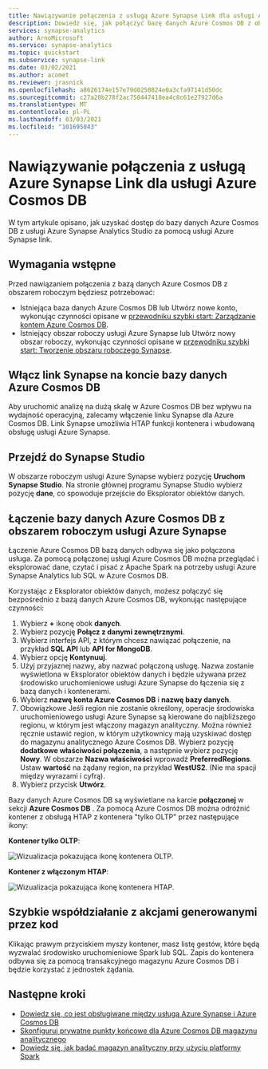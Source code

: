 ```yaml
---
title: Nawiązywanie połączenia z usługą Azure Synapse Link dla usługi Azure Cosmos DB
description: Dowiedz się, jak połączyć bazę danych Azure Cosmos DB z obszarem roboczym usługi Azure Synapse za pomocą usługi Azure Synapse link.
services: synapse-analytics
author: ArnoMicrosoft
ms.service: synapse-analytics
ms.topic: quickstart
ms.subservice: synapse-link
ms.date: 03/02/2021
ms.author: acomet
ms.reviewer: jrasnick
ms.openlocfilehash: a8626174e157e79d0250824e0a3cfa97141d50dc
ms.sourcegitcommit: c27a20b278f2ac758447418ea4c8c61e27927d6a
ms.translationtype: MT
ms.contentlocale: pl-PL
ms.lasthandoff: 03/03/2021
ms.locfileid: "101695043"
---
```

# <a name="connect-to-azure-synapse-link-for-azure-cosmos-db"></a>Nawiązywanie połączenia z usługą Azure Synapse Link dla usługi Azure Cosmos DB

W tym artykule opisano, jak uzyskać dostęp do bazy danych Azure Cosmos DB z usługi Azure Synapse Analytics Studio za pomocą usługi Azure Synapse link.

## <a name="prerequisites"></a>Wymagania wstępne

Przed nawiązaniem połączenia z bazą danych Azure Cosmos DB z obszarem roboczym będziesz potrzebować:

* Istniejąca baza danych Azure Cosmos DB lub Utwórz nowe konto, wykonując czynności opisane w [przewodniku szybki start: Zarządzanie kontem Azure Cosmos DB](../../cosmos-db/how-to-manage-database-account.md).
* Istniejący obszar roboczy usługi Azure Synapse lub Utwórz nowy obszar roboczy, wykonując czynności opisane w [przewodniku szybki start: Tworzenie obszaru roboczego Synapse](../quickstart-create-workspace.md).

## <a name="enable-synapse-link-on-an-azure-cosmos-db-database-account"></a>Włącz link Synapse na koncie bazy danych Azure Cosmos DB

Aby uruchomić analizę na dużą skalę w Azure Cosmos DB bez wpływu na wydajność operacyjną, zalecamy włączenie linku Synapse dla Azure Cosmos DB. Link Synapse umożliwia HTAP funkcji kontenera i wbudowaną obsługę usługi Azure Synapse.

## <a name="go-to-synapse-studio"></a>Przejdź do Synapse Studio

W obszarze roboczym usługi Azure Synapse wybierz pozycję **Uruchom Synapse Studio**. Na stronie głównej programu Synapse Studio wybierz pozycję **dane**, co spowoduje przejście do Eksplorator obiektów danych.

## <a name="connect-an-azure-cosmos-db-database-to-an-azure-synapse-workspace"></a>Łączenie bazy danych Azure Cosmos DB z obszarem roboczym usługi Azure Synapse

Łączenie Azure Cosmos DB bazą danych odbywa się jako połączona usługa. Za pomocą połączonej usługi Azure Cosmos DB można przeglądać i eksplorować dane, czytać i pisać z Apache Spark na potrzeby usługi Azure Synapse Analytics lub SQL w Azure Cosmos DB.

Korzystając z Eksplorator obiektów danych, możesz połączyć się bezpośrednio z bazą danych Azure Cosmos DB, wykonując następujące czynności:

1. Wybierz **+** ikonę obok **danych**.
1. Wybierz pozycję **Połącz z danymi zewnętrznymi**.
1. Wybierz interfejs API, z którym chcesz nawiązać połączenie, na przykład **SQL API** lub **API for MongoDB**.
1. Wybierz opcję **Kontynuuj**.
1. Użyj przyjaznej nazwy, aby nazwać połączoną usługę. Nazwa zostanie wyświetlona w Eksplorator obiektów danych i będzie używana przez środowisko uruchomieniowe usługi Azure Synapse do łączenia się z bazą danych i kontenerami.
1. Wybierz **nazwę konta Azure Cosmos DB** i **nazwę bazy danych**.
1. Obowiązkowe Jeśli region nie zostanie określony, operacje środowiska uruchomieniowego usługi Azure Synapse są kierowane do najbliższego regionu, w którym jest włączony magazyn analityczny. Można również ręcznie ustawić region, w którym użytkownicy mają uzyskiwać dostęp do magazynu analitycznego Azure Cosmos DB. Wybierz pozycję **dodatkowe właściwości połączenia**, a następnie wybierz pozycję **Nowy**. W obszarze **Nazwa właściwości** wprowadź **PreferredRegions**. Ustaw **wartość** na żądany region, na przykład **WestUS2**. (Nie ma spacji między wyrazami i cyfrą).
1. Wybierz przycisk **Utwórz**.

Bazy danych Azure Cosmos DB są wyświetlane na karcie **połączonej** w sekcji **Azure Cosmos DB** . Za pomocą Azure Cosmos DB można odróżnić kontener z obsługą HTAP z kontenera "tylko OLTP" przez następujące ikony:

**Kontener tylko OLTP**:

![Wizualizacja pokazująca ikonę kontenera OLTP.](../media/quickstart-connect-synapse-link-cosmosdb/oltp-container.png)

**Kontener z włączonym HTAP**:

![Wizualizacja pokazująca ikonę kontenera HTAP.](../media/quickstart-connect-synapse-link-cosmosdb/htap-container.png)

## <a name="quickly-interact-with-code-generated-actions"></a>Szybkie współdziałanie z akcjami generowanymi przez kod

Klikając prawym przyciskiem myszy kontener, masz listę gestów, które będą wyzwalać środowisko uruchomieniowe Spark lub SQL. Zapis do kontenera odbywa się za pomocą transakcyjnego magazynu Azure Cosmos DB i będzie korzystać z jednostek żądania.  

## <a name="next-steps"></a>Następne kroki

* [Dowiedz się, co jest obsługiwane między usługą Azure Synapse i Azure Cosmos DB](./concept-synapse-link-cosmos-db-support.md)
* [Skonfiguruj prywatne punkty końcowe dla Azure Cosmos DB magazynu analitycznego](../../cosmos-db/analytical-store-private-endpoints.md)
* [Dowiedz się, jak badać magazyn analityczny przy użyciu platformy Spark](./how-to-query-analytical-store-spark.md)